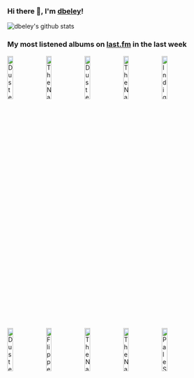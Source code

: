 ### Hi there 👋, I'm [dbeley](https://dbeley.ovh/en)!

![dbeley's github stats](https://github-readme-stats.vercel.app/api?username=dbeley)

### My most listened albums on [last.fm](https://www.last.fm/user/d_beley) in the last week

[<img src='https://lastfm.freetls.fastly.net/i/u/300x300/5313a74c73ebef3c9d2bb6d3ccf4337f.jpg' width='16%' height='16%' alt='Duster - Stratosphere'>](https://www.last.fm/music/duster/stratosphere)&nbsp;
[<img src='https://lastfm.freetls.fastly.net/i/u/300x300/e442034b94c5573f7dc855fd87d62351.jpg' width='16%' height='16%' alt='The National - Alligator'>](https://www.last.fm/music/the%2bnational/alligator)&nbsp;
[<img src='https://lastfm.freetls.fastly.net/i/u/300x300/845716297e338b13a715e43d54f06453.jpg' width='16%' height='16%' alt='Duster - Contemporary Movement'>](https://www.last.fm/music/duster/contemporary%2bmovement)&nbsp;
[<img src='https://lastfm.freetls.fastly.net/i/u/300x300/1718c111d11bce147b42e6ec6b922414.jpg' width='16%' height='16%' alt='The National - Boxer'>](https://www.last.fm/music/the%2bnational/boxer)&nbsp;
[<img src='https://lastfm.freetls.fastly.net/i/u/300x300/3df94f21acca286411eae70389f73894.jpg' width='16%' height='16%' alt='Indigo De Souza - Any Shape You Take'>](https://www.last.fm/music/indigo%2bde%2bsouza/any%2bshape%2byou%2btake)&nbsp;
<br>
[<img src='https://lastfm.freetls.fastly.net/i/u/300x300/357fa7a0ba06a9d61b5e7b837ed6ebff.jpg' width='16%' height='16%' alt='Duster - Duster'>](https://www.last.fm/music/duster/duster)&nbsp;
[<img src='https://lastfm.freetls.fastly.net/i/u/300x300/b8aac4bf04964f398acacc407c9dea6a.png' width='16%' height='16%' alt='Flippers Guitar - DOCTOR HEADS WORLD TOWER'>](https://www.last.fm/music/flipper%2527s%2bguitar/doctor%2bhead%2527s%2bworld%2btower)&nbsp;
[<img src='https://lastfm.freetls.fastly.net/i/u/300x300/3a57d0017a28de64e1c97c7cdae300e9.jpg' width='16%' height='16%' alt='The National - High Violet'>](https://www.last.fm/music/the%2bnational/high%2bviolet)&nbsp;
[<img src='https://lastfm.freetls.fastly.net/i/u/300x300/69ba464650c24d6983b7ab44ce40adda.png' width='16%' height='16%' alt='The National - Trouble Will Find Me'>](https://www.last.fm/music/the%2bnational/trouble%2bwill%2bfind%2bme)&nbsp;
[<img src='https://lastfm.freetls.fastly.net/i/u/300x300/aa830f4a4ade4e3ace8cd1e755f7a532.png' width='16%' height='16%' alt='Pale Saints - The Comforts of Madness'>](https://www.last.fm/music/pale%2bsaints/the%2bcomforts%2bof%2bmadness)&nbsp;
<br>
